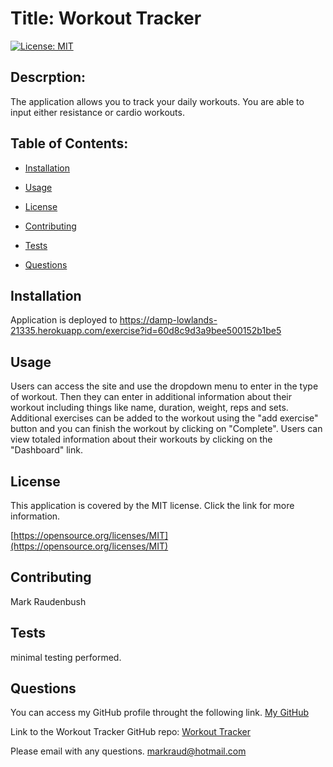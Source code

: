 # Title: Workout Tracker

[![License: MIT](https://img.shields.io/badge/License-MIT-yellow.svg)](https://opensource.org/licenses/MIT)

## Descrption:

The application allows you to track your daily workouts. You are able to input either resistance or cardio workouts.

## Table of Contents:

- [Installation](#installation)

- [Usage](#usage)

- [License](#license)

- [Contributing](#contributing)

- [Tests](#tests)

- [Questions](#questions)

## Installation

Application is deployed to https://damp-lowlands-21335.herokuapp.com/exercise?id=60d8c9d3a9bee500152b1be5

## Usage

Users can access the site and use the dropdown menu to enter in the type of workout. Then they can enter in additional information about their workout including things like name, duration, weight, reps and sets. Additional exercises can be added to the workout using the "add exercise" button and you can finish the workout by clicking on "Complete". Users can view totaled information about their workouts by clicking on the "Dashboard" link.

## License

This application is covered by the MIT license. Click the link for more information.

[https://opensource.org/licenses/MIT](https://opensource.org/licenses/MIT)

## Contributing

Mark Raudenbush

## Tests

minimal testing performed.

## Questions

You can access my GitHub profile throught the following link.
[My GitHub](https://github.com/markraud)

Link to the Workout Tracker GitHub repo:
[Workout Tracker](https://github.com/markraud/workout_tracker)

Please email with any questions.
[markraud@hotmail.com](mailto:markraud@hotmail.com)
